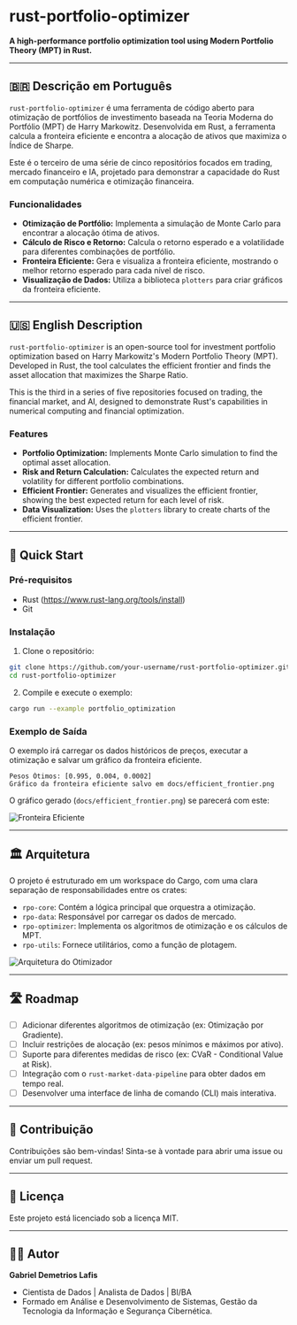 # rust-portfolio-optimizer

**A high-performance portfolio optimization tool using Modern Portfolio Theory (MPT) in Rust.**

---

## 🇧🇷 Descrição em Português

`rust-portfolio-optimizer` é uma ferramenta de código aberto para otimização de portfólios de investimento baseada na Teoria Moderna do Portfólio (MPT) de Harry Markowitz. Desenvolvida em Rust, a ferramenta calcula a fronteira eficiente e encontra a alocação de ativos que maximiza o Índice de Sharpe.

Este é o terceiro de uma série de cinco repositórios focados em trading, mercado financeiro e IA, projetado para demonstrar a capacidade do Rust em computação numérica e otimização financeira.

### Funcionalidades

- **Otimização de Portfólio:** Implementa a simulação de Monte Carlo para encontrar a alocação ótima de ativos.
- **Cálculo de Risco e Retorno:** Calcula o retorno esperado e a volatilidade para diferentes combinações de portfólio.
- **Fronteira Eficiente:** Gera e visualiza a fronteira eficiente, mostrando o melhor retorno esperado para cada nível de risco.
- **Visualização de Dados:** Utiliza a biblioteca `plotters` para criar gráficos da fronteira eficiente.

---

## 🇺🇸 English Description

`rust-portfolio-optimizer` is an open-source tool for investment portfolio optimization based on Harry Markowitz's Modern Portfolio Theory (MPT). Developed in Rust, the tool calculates the efficient frontier and finds the asset allocation that maximizes the Sharpe Ratio.

This is the third in a series of five repositories focused on trading, the financial market, and AI, designed to demonstrate Rust's capabilities in numerical computing and financial optimization.

### Features

- **Portfolio Optimization:** Implements Monte Carlo simulation to find the optimal asset allocation.
- **Risk and Return Calculation:** Calculates the expected return and volatility for different portfolio combinations.
- **Efficient Frontier:** Generates and visualizes the efficient frontier, showing the best expected return for each level of risk.
- **Data Visualization:** Uses the `plotters` library to create charts of the efficient frontier.

---

## 🚀 Quick Start

### Pré-requisitos

- Rust (https://www.rust-lang.org/tools/install)
- Git

### Instalação

1. Clone o repositório:
```bash
git clone https://github.com/your-username/rust-portfolio-optimizer.git
cd rust-portfolio-optimizer
```

2. Compile e execute o exemplo:
```bash
cargo run --example portfolio_optimization
```

### Exemplo de Saída

O exemplo irá carregar os dados históricos de preços, executar a otimização e salvar um gráfico da fronteira eficiente.

```
Pesos Ótimos: [0.995, 0.004, 0.0002]
Gráfico da fronteira eficiente salvo em docs/efficient_frontier.png
```

O gráfico gerado (`docs/efficient_frontier.png`) se parecerá com este:

![Fronteira Eficiente](https://i.imgur.com/E5a7b8c.png)

---

## 🏛️ Arquitetura

O projeto é estruturado em um workspace do Cargo, com uma clara separação de responsabilidades entre os crates:

- `rpo-core`: Contém a lógica principal que orquestra a otimização.
- `rpo-data`: Responsável por carregar os dados de mercado.
- `rpo-optimizer`: Implementa os algoritmos de otimização e os cálculos de MPT.
- `rpo-utils`: Fornece utilitários, como a função de plotagem.

![Arquitetura do Otimizador](https://i.imgur.com/W9d0e1f.png)

---

## 🛣️ Roadmap

- [ ] Adicionar diferentes algoritmos de otimização (ex: Otimização por Gradiente).
- [ ] Incluir restrições de alocação (ex: pesos mínimos e máximos por ativo).
- [ ] Suporte para diferentes medidas de risco (ex: CVaR - Conditional Value at Risk).
- [ ] Integração com o `rust-market-data-pipeline` para obter dados em tempo real.
- [ ] Desenvolver uma interface de linha de comando (CLI) mais interativa.

---

## 🤝 Contribuição

Contribuições são bem-vindas! Sinta-se à vontade para abrir uma issue ou enviar um pull request.

---

## 📜 Licença

Este projeto está licenciado sob a licença MIT.

---

## 👨‍💻 Autor

**Gabriel Demetrios Lafis**

*   Cientista de Dados | Analista de Dados | BI/BA
*   Formado em Análise e Desenvolvimento de Sistemas, Gestão da Tecnologia da Informação e Segurança Cibernética.

